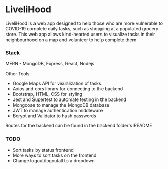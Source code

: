 # LiveliHood

LiveliHood is a web app designed to help those who are more vulnerable to COVID-19 complete daily tasks, such as shopping at a populated grocery store. This web app allows kind-hearted users to visualize tasks in their neighbourhood on a map and volunteer to help complete them.

### Stack

MERN - MongoDB, Express, React, Nodejs

Other Tools:

- Google Maps API for visualization of tasks
- Axios and cors library for connecting to the backend
- Bootstrap, HTML, CSS for styling
- Jest and Supertest to automate testing in the backend
- Mongoose to manage the MongoDB database
- JWT to manage authentication middleware
- Bcrypt and Validator to hash passwords

Routes for the backend can be found in the backend folder's README

### TODO

- Sort tasks by status frontend
- More ways to sort tasks on the frontend
- Change logout/logoutall to a dropdown

